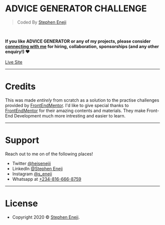 # ADVICE GENERATOR CHALLENGE


> Coded By [Stephen Eneji](https://github.com/stephen-eneji)
<br/>

**If you like ADVICE GENERATOR or any of my projects, please consider [connecting with me][linkedin] for hiring, collaboration, sponsorships (and any other enquiry!)  ❤**
<br />
<br />
<a href="https://stephen-eneji.github.io/advice-generator-app-main.github.io/" target="_blank">Live Site</a>

---

# Credits
This was made *entirely* from scratch as a solution to the practise challenges provided by [FrontEndMentor][frontendmentor]. I'd like to give special thanks to [FrontEndMentor][frontendmentor] for their amazing contents and materials. They make Front-End Development much more intresting and easier to learn.

---

# Support

Reach out to me on of the following places!

- Twitter [@heisenejii][twitter]
- LinkedIn [@Stephen Eneji][linkedin]
- Instagram [@s_eneji][instagram]
- Whatsapp at [+234-816-666-8759][whatsapp]

---

# License


- Copyright 2020 © <a href="https://github.com/stephen-eneji/" target="_blank">Stephen Eneji</a>.

[facebook]: https://facebook.com/heisenejii
[twitter]: https://twitter.com/heisenejii
[instagram]: https://instagram.com/s_eneji/
[linkedin]: https://www.linkedin.com/in/stephen-eneji-382471209/
[whatsapp]: https://wa.me/+2348166668759
[frontendmentor]: https://www.frontendmentor.io/
